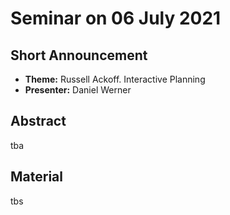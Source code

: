 # Seminar on 06 July 2021

## Short Announcement

* __Theme:__  Russell Ackoff. Interactive Planning
* __Presenter:__ Daniel Werner

## Abstract

tba

## Material

tbs
